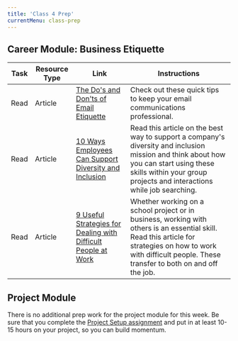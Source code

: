 ```yaml
---
title: 'Class 4 Prep'
currentMenu: class-prep
---
```

## Career Module: Business Etiquette

Task | Resource Type | Link | Instructions
----|---------------|------|-------------
Read | Article | [The Do's and Don'ts of Email Etiquette ](https://www.entrepreneur.com/article/272780) | Check out these quick tips to keep your email communications professional.
Read | Article | [10 Ways Employees Can Support Diversity and Inclusion ](http://www.diversityjournal.com/14154-10-ways-employees-can-support-diversity-inclusion/) | Read this article on the best way to support a company's diversity and inclusion mission and think about how you can start using these skills within your group projects and interactions while job searching.
Read | Article | [9 Useful Strategies for Dealing with Difficult People at Work ](http://www.businessinsider.com/9-useful-strategies-to-dealing-with-difficult-people-at-work-2011-6) | Whether working on a school project or in business, working with others is an essential skill. Read this article for strategies on how to work with difficult people. These transfer to both on and off the job.

## Project Module

There is no additional prep work for the project module for this week. Be sure that you complete the [Project Setup assignment](../../assignments/project-setup/) and put in at least 10-15 hours on your project, so you can build momentum.
